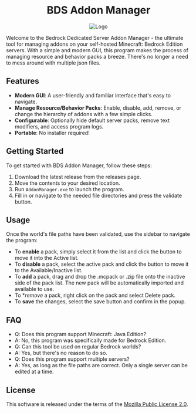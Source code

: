 <h1 align="center">BDS Addon Manager</h1>
<p align="center">
<img alt="Logo" src="https://raw.githubusercontent.com/DragonTech26/BDSAddonManager/master/Assets/logo.png"/>
</p>

Welcome to the  Bedrock Dedicated Server Addon Manager - the ultimate tool for managing addons on your self-hosted Minecraft: Bedrock Edition servers. With a simple and modern GUI, this program makes the process of managing resource and behavior packs a breeze. There's no longer a need to mess around with multiple json files.

## Features

- **Modern GUI**: A user-friendly and familiar interface that's easy to navigate.
- **Manage Resource/Behavior Packs**: Enable, disable, add, remove, or change the hierarchy of addons with a few simple clicks.
- **Configurable**: Optionally hide default server packs, remove text modifiers, and access program logs. 
- **Portable**: No installer required!

## Getting Started

To get started with BDS Addon Manager, follow these steps:

1. Download the latest release from the releases page.
2. Move the contents to your desired location.
3. Run `AddonManager.exe` to launch the program.
4. Fill in or navigate to the needed file directories and press the validate button.

## Usage

Once the world's file paths have been validated, use the sidebar to navigate the program:

- To **enable** a pack, simply select it from the list and click the button to move it into the Active list.
- To **disable** a pack, select the active pack and click the button to move it to the Available/Inactive list.
- To **add** a pack, drag and drop the .mcpack or .zip file onto the inactive side of the pack list. The new pack will be automatically imported and available to use.
- To **remove* a pack, right click on the pack and select Delete pack.
- To **save** the changes, select the save button and confirm in the popup.


## FAQ

- Q: Does this program support Minecraft: Java Edition?
- A: No, this program was specifically made for Bedrock Edition.
- Q: Can this tool be used on regular Bedrock worlds?
- A: Yes, but there's no reason to do so.
- Q: Does this program support multiple servers?
- A: Yes, as long as the file paths are correct. Only a single server can be edited at a time.

## License

This software is released under the terms of the [Mozilla Public License 2.0](LICENSE.md).

